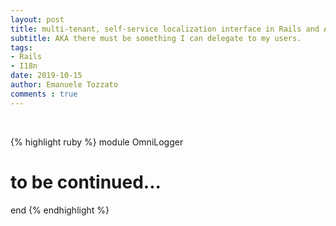 ```yaml
---
layout: post
title: multi-tenant, self-service localization interface in Rails and ActiveAdmin using I18n#exception_handler
subtitle: AKA there must be something I can delegate to my users.
tags:
- Rails
- I18n
date: 2019-10-15
author: Emanuele Tozzato
comments : true
---
```


<br>

{% highlight ruby %}
module OmniLogger
  # to be continued...
end
{% endhighlight %}
